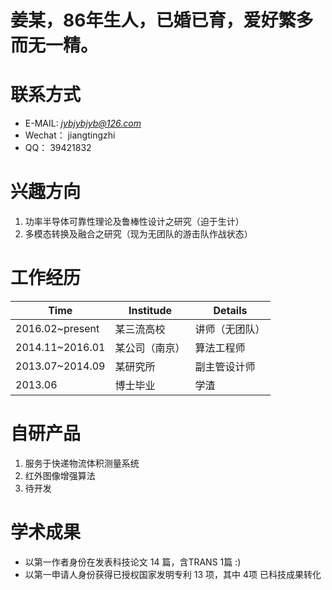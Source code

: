 # 姜某，86年生人，已婚已育，爱好繁多而无一精。

# **联系方式**
* E-MAIL:   *jybjybjyb@126.com*
* Wechat：  jiangtingzhi
* QQ：      39421832

# **兴趣方向**
1. 功率半导体可靠性理论及鲁棒性设计之研究（迫于生计）
2. 多模态转换及融合之研究（现为无团队的游击队作战状态）


# **工作经历**
Time | Institude | Details
---- | --------- | -------     
2016.02~present | 某三流高校 | 讲师（无团队）
2014.11~2016.01 | 某公司（南京） | 算法工程师
2013.07~2014.09 | 某研究所 | 副主管设计师
2013.06 | 博士毕业 | 学渣


# **自研产品**
1. 服务于快递物流体积测量系统
2. 红外图像增强算法
3. 待开发

# **学术成果**
- 以第一作者身份在发表科技论文 14 篇，含TRANS 1篇 :)
- 以第一申请人身份获得已授权国家发明专利 13 项，其中 4项 已科技成果转化
